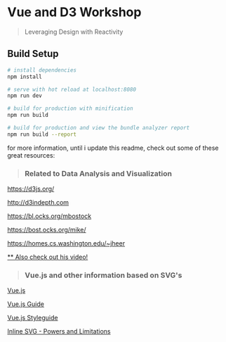# Vue and D3 Workshop

> Leveraging Design with Reactivity

## Build Setup

``` bash
# install dependencies
npm install

# serve with hot reload at localhost:8080
npm run dev

# build for production with minification
npm run build

# build for production and view the bundle analyzer report
npm run build --report
```

for more information, until i update this readme, check out some of these great resources:


> ### Related to Data Analysis and Visualization
https://d3js.org/

http://d3indepth.com

https://bl.ocks.org/mbostock

https://bost.ocks.org/mike/

https://homes.cs.washington.edu/~jheer


[** Also check out his video!](https://www.youtube.com/watch?v=vc1bq0qIKoA)

> ### Vue.js and other information based on SVG's
[Vue.js](https://vuejs.org)

[Vue.js Guide](https://vuejs.org/v2/guide)

[Vue.js Styleguide](https://vuejs.org/v2/style-guide)

[Inline SVG - Powers and Limitations](https://css-tricks.com/lodge/svg/20-2/)